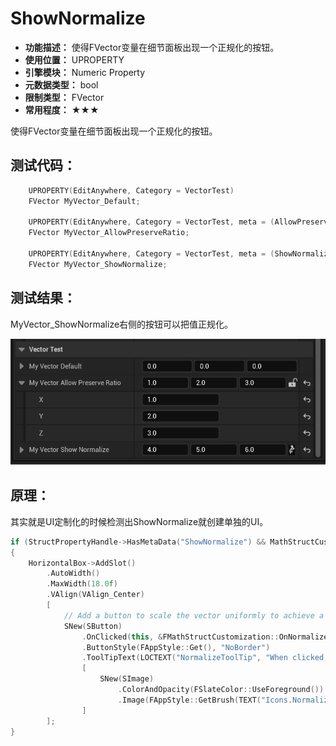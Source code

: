 ﻿# ShowNormalize

- **功能描述：** 使得FVector变量在细节面板出现一个正规化的按钮。
- **使用位置：** UPROPERTY
- **引擎模块：** Numeric Property
- **元数据类型：** bool
- **限制类型：** FVector
- **常用程度：** ★★★

使得FVector变量在细节面板出现一个正规化的按钮。

## 测试代码：

```cpp
	UPROPERTY(EditAnywhere, Category = VectorTest)
	FVector MyVector_Default;

	UPROPERTY(EditAnywhere, Category = VectorTest, meta = (AllowPreserveRatio))
	FVector MyVector_AllowPreserveRatio;

	UPROPERTY(EditAnywhere, Category = VectorTest, meta = (ShowNormalize))
	FVector MyVector_ShowNormalize;
```

## 测试结果：

MyVector_ShowNormalize右侧的按钮可以把值正规化。

![AllowPreserveRatio](AllowPreserveRatio.gif)

## 原理：

其实就是UI定制化的时候检测出ShowNormalize就创建单独的UI。

```cpp
if (StructPropertyHandle->HasMetaData("ShowNormalize") && MathStructCustomization::IsFloatVector(StructPropertyHandle))
{
	HorizontalBox->AddSlot()
		.AutoWidth()
		.MaxWidth(18.0f)
		.VAlign(VAlign_Center)
		[
			// Add a button to scale the vector uniformly to achieve a unit vector
			SNew(SButton)
				.OnClicked(this, &FMathStructCustomization::OnNormalizeClicked, StructWeakHandlePtr)
				.ButtonStyle(FAppStyle::Get(), "NoBorder")
				.ToolTipText(LOCTEXT("NormalizeToolTip", "When clicked, if the vector is large enough, it scales the vector uniformly to achieve a unit vector (vector with a length of 1)"))
				[
					SNew(SImage)
						.ColorAndOpacity(FSlateColor::UseForeground())
						.Image(FAppStyle::GetBrush(TEXT("Icons.Normalize")))
				]
		];
}
```
